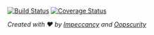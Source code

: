 [![Build Status](https://travis-ci.org/impy-org/webstore.svg?branch=master)](https://travis-ci.org/impy-org/webstore) [![Coverage Status](https://coveralls.io/repos/github/impy-org/webstore/badge.svg?branch=master)](https://coveralls.io/github/impy-org/webstore?branch=master)

*Created with :heart: by [Impeccancy](https://github.com/Impeccancy) and [Oopscurity](https://github.com/Oopscurity)*
